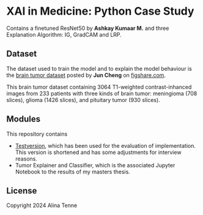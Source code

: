 # XAI in Medicine: Python Case Study
Contains a finetuned ResNet50 by **Ashkay Kumaar M.** and three Explanation Algorithm: IG, GradCAM and LRP.

## Dataset
The dataset used to train the model and to explain the model behaviour is the [brain tumor dataset](https://figshare.com/articles/brain_tumor_dataset/1512427) posted by **Jun Cheng** on [figshare.com](figshare.com).

This brain tumor dataset containing 3064 T1-weighted contrast-inhanced images from 233 patients with three kinds of brain tumor: meningioma (708 slices), glioma (1426 slices), and pituitary tumor (930 slices).

## Modules
This repository contains
* [Testversion](ResNet50_Tumor_Classifier_and_Explainer_Testversion.ipynb), which has been used for the evaluation of implementation. This version is shortened and has some adjustments for interview reasons.
* Tumor Explainer and Classifier, which is the associated Jupyter Notebook to the results of my masters thesis.

## License
Copyright 2024 Alina Tenne
